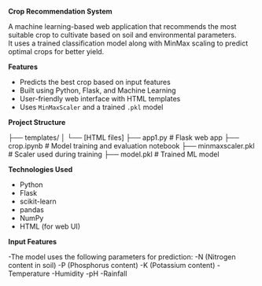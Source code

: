 **Crop Recommendation System**

A machine learning-based web application that recommends the most suitable crop to cultivate based on soil and environmental parameters.  
It uses a trained classification model along with MinMax scaling to predict optimal crops for better yield.

**Features**

- Predicts the best crop based on input features
- Built using Python, Flask, and Machine Learning
- User-friendly web interface with HTML templates
- Uses `MinMaxScaler` and a trained `.pkl` model

**Project Structure**

├── templates/
│ └── [HTML files]
├── app1.py # Flask web app
├── crop.ipynb # Model training and evaluation notebook
├── minmaxscaler.pkl # Scaler used during training
├── model.pkl # Trained ML model

**Technologies Used**

- Python
- Flask
- scikit-learn
- pandas
- NumPy
- HTML (for web UI)

**Input Features**

-The model uses the following parameters for prediction:
-N (Nitrogen content in soil)
-P (Phosphorus content)
-K (Potassium content)
-Temperature
-Humidity
-pH
-Rainfall
